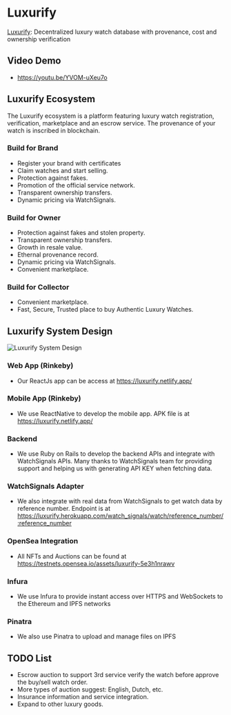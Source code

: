 
# Luxurify

[Luxurify](https://luxurify.netlify.app/): Decentralized luxury watch database with provenance, cost and ownership verification

## Video Demo

- https://youtu.be/YVOM-uXeu7o

## Luxurify Ecosystem

The Luxurify ecosystem is a platform featuring luxury watch registration, verification, marketplace and an escrow service. The provenance of your watch is inscribed in blockchain.

### Build for Brand
- Register your brand with certificates
- Claim watches and start selling.
- Protection against fakes.
- Promotion of the official service network.
- Transparent ownership transfers.
- Dynamic pricing via WatchSignals.

### Build for Owner
- Protection against fakes and stolen property.
- Transparent ownership transfers.
- Growth in resale value.
- Ethernal provenance record.
- Dynamic pricing via WatchSignals.
- Convenient marketplace.

### Build for Collector
- Convenient marketplace.
- Fast, Secure, Trusted place to buy Authentic Luxury Watches.

## Luxurify System Design

![Luxurify System Design](https://luxurify-public.s3-ap-southeast-1.amazonaws.com/Luxurify+Diagram.png)

### Web App (Rinkeby)

- Our ReactJs app can be access at https://luxurify.netlify.app/

### Mobile App (Rinkeby)

- We use ReactNative to develop the mobile app. APK file is at https://luxurify.netlify.app/

### Backend

- We use Ruby on Rails to develop the backend APIs and integrate with WatchSignals APIs. Many thanks to WatchSignals team for providing support and helping us with generating API KEY when fetching data.

### WatchSignals Adapter

- We also integrate with real data from WatchSignals to get watch data by reference number. Endpoint is at https://luxurify.herokuapp.com/watch_signals/watch/reference_number/:reference_number

### OpenSea Integration

- All NFTs and Auctions can be found at https://testnets.opensea.io/assets/luxurify-5e3h1nrawv

### Infura

- We use Infura to provide instant access over HTTPS and WebSockets to the Ethereum and IPFS networks

### Pinatra

- We also use Pinatra to upload and manage files on IPFS

## TODO List

- Escrow auction to support 3rd service verify the watch before approve the buy/sell watch order.
- More types of auction suggest: English, Dutch, etc.
- Insurance information and service integration.
- Expand to other luxury goods.
